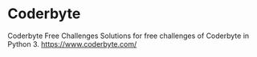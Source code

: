 # Coderbyte
Coderbyte Free Challenges
Solutions for free challenges of Coderbyte in Python 3.
https://www.coderbyte.com/
